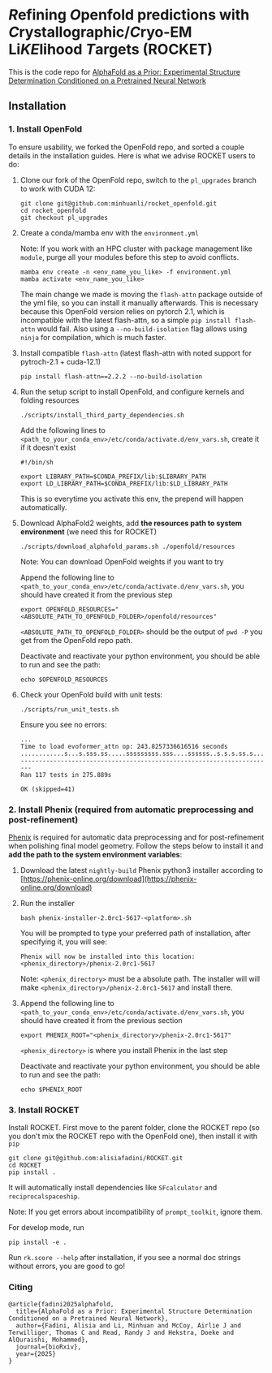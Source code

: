 # *R*efining *O*penfold predictions with *C*rystallographic/*C*ryo-EM Li*KE*lihood *T*argets (ROCKET)

This is the code repo for [AlphaFold as a Prior: Experimental Structure Determination Conditioned on a Pretrained Neural Network](https://www.biorxiv.org/content/10.1101/2025.02.18.638828v2)


## Installation

### 1. Install OpenFold

To ensure usability, we forked the OpenFold repo, and sorted a couple details in the installation guides. Here is what we advise ROCKET users to do:

1. Clone our fork of the OpenFold repo, switch to the `pl_upgrades` branch to work with CUDA 12:

    ```
    git clone git@github.com:minhuanli/rocket_openfold.git
    cd rocket_openfold
    git checkout pl_upgrades
    ```

2. Create a conda/mamba env with the `environment.yml`
   
   
    Note: If you work with an HPC cluster with package management like `module`, purge all your modules before this step to avoid conflicts. 
    
    ```
    mamba env create -n <env_name_you_like> -f environment.yml
    mamba activate <env_name_you_like>
    ```
 
    The main change we made is moving the `flash-attn` package outside of the yml file, so you can install it manually afterwards. This is necessary because this OpenFold version relies on pytorch 2.1, which is incompatible with the latest flash-attn, so a simple `pip install flash-attn` would fail. Also using a `--no-build-isolation` flag allows using `ninja` for compilation, which is much faster.
 
   


3. Install compatible `flash-attn` (latest flash-attn with noted support for pytroch-2.1 + cuda-12.1)

    ```
    pip install flash-attn==2.2.2 --no-build-isolation
    ```

4. Run the setup script to install OpenFold, and configure kernels and folding resources
   
    ```
    ./scripts/install_third_party_dependencies.sh
    ```
 
    Add the following lines to `<path_to_your_conda_env>/etc/conda/activate.d/env_vars.sh`, create it if it doesn't exist
    
    ```
    #!/bin/sh
    
    export LIBRARY_PATH=$CONDA_PREFIX/lib:$LIBRARY_PATH
    export LD_LIBRARY_PATH=$CONDA_PREFIX/lib:$LD_LIBRARY_PATH
    ```
 
    This is so everytime you activate this env, the prepend will happen automatically.

5. Download AlphaFold2 weights, add **the resources path to system environment** (we need this for ROCKET)
   
    ```
    ./scripts/download_alphafold_params.sh ./openfold/resources
    ```
 
    Note: You can download OpenFold weights if you want to try

    Append the following line to `<path_to_your_conda_env>/etc/conda/activate.d/env_vars.sh`, you should have created it from the previous step

    ```
    export OPENFOLD_RESOURCES="<ABSOLUTE_PATH_TO_OPENFOLD_FOLDER>/openfold/resources"
    ```

    `<ABSOLUTE_PATH_TO_OPENFOLD_FOLDER>` should be the output of `pwd -P` you get from the OpenFold repo path.

    Deactivate and reactivate your python environment, you should be able to run and see the path:
    
    ```
    echo $OPENFOLD_RESOURCES 
    ```

6. Check your OpenFold build with unit tests:

    ```
    ./scripts/run_unit_tests.sh
    ```
 
    Ensure you see no errors:
    
    ```
    ...
    Time to load evoformer_attn op: 243.8257336616516 seconds
    ............s...s.sss.ss.....sssssssss.sss....ssssss..s.s.s.ss.s......s.s..ss...ss.s.s....s........
    ----------------------------------------------------------------------
    Ran 117 tests in 275.889s
 
    OK (skipped=41)
    ```   

### 2. Install Phenix (required from automatic preprocessing and post-refinement)

[Phenix](https://phenix-online.org/) is required for automatic data preprocessing and for post-refinement when polishing final model geometry. Follow the steps below to install it and **add the path to the system environment variables**:

1. Download the latest `nightly-build` Phenix python3 installer according to [https://phenix-online.org/download](https://phenix-online.org/download)

2. Run the installer

    ```
    bash phenix-installer-2.0rc1-5617-<platform>.sh
    ```

    You will be prompted to type your preferred path of installation, after specifying it, you will see:

    ```
    Phenix will now be installed into this location:
    <phenix_directory>/phenix-2.0rc1-5617
    ```

    Note: `<phenix_directory>` must be a absolute path. The installer will will make `<phenix_directory>/phenix-2.0rc1-5617` and install there.

3. Append the following line to `<path_to_your_conda_env>/etc/conda/activate.d/env_vars.sh`, you should have created it from the previous section

    ```
    export PHENIX_ROOT="<phenix_directory>/phenix-2.0rc1-5617"
    ```

    `<phenix_directory>` is where you install Phenix in the last step

    Deactivate and reactivate your python environment, you should be able to run and see the path:
    
    ```
    echo $PHENIX_ROOT 
    ``` 

### 3. Install ROCKET

Install ROCKET. First move to the parent folder, clone the ROCKET repo (so you don't mix the ROCKET repo with the OpenFold one), then install it with `pip`

```
git clone git@github.com:alisiafadini/ROCKET.git
cd ROCKET
pip install .
```

It will automatically install dependencies like `SFcalculator` and `reciprocalspaceship`.

Note: If you get errors about incompatibility of `prompt_toolkit`, ignore them.

For develop mode, run

```
pip install -e .
```

Run `rk.score --help` after installation, if you see a normal doc strings without errors, you are good to go!


### Citing

```
@article{fadini2025alphafold,
  title={AlphaFold as a Prior: Experimental Structure Determination Conditioned on a Pretrained Neural Network},
  author={Fadini, Alisia and Li, Minhuan and McCoy, Airlie J and Terwilliger, Thomas C and Read, Randy J and Hekstra, Doeke and AlQuraishi, Mohammed},
  journal={bioRxiv},
  year={2025}
}
```

   



